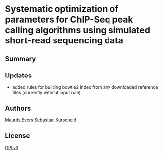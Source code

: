 # Systematic optimization of parameters for ChIP-Seq peak calling algorithms using simulated short-read sequencing data

## Summary


## Updates
* added rules for building bowtie2 index from any downloaded reference files (currently without input rule)

## Authors
[Maurits Evers](mailto:maurits.evers@anu.edu.au)
[Sebastian Kurscheid](mailto:sebastian.kurscheid@anu.edu.au)

## License
[GPLv3](https://www.gnu.org/licenses/gpl-3.0-standalone.html)

